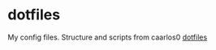 # dotfiles
My config files. Structure and scripts from caarlos0 [dotfiles](https://github.com/caarlos0/dotfiles)
